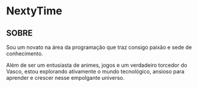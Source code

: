 # NextyTime 

## SOBRE

Sou um novato na área da programação que traz consigo paixão e sede de conhecimento.

Além de ser um entusiasta de animes, jogos e um verdadeiro torcedor do Vasco, estou explorando ativamente o mundo tecnológico, ansioso para aprender e crescer nesse empolgante universo.

